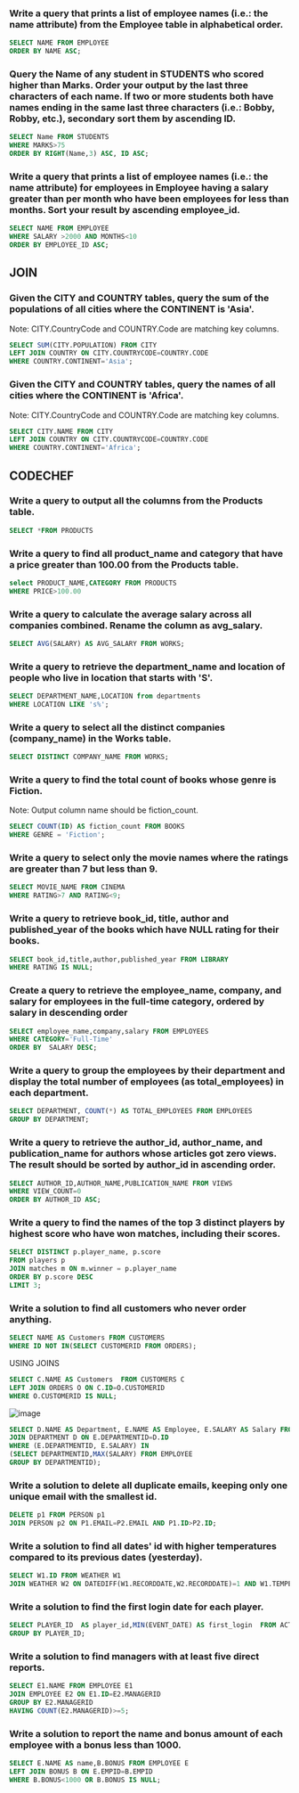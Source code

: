 ### Write a query that prints a list of employee names (i.e.: the name attribute) from the Employee table in alphabetical order.

```SQL
SELECT NAME FROM EMPLOYEE
ORDER BY NAME ASC;
```

### Query the Name of any student in STUDENTS who scored higher than  Marks. Order your output by the last three characters of each name. If two or more students both have names ending in the same last three characters (i.e.: Bobby, Robby, etc.), secondary sort them by ascending ID.

```sql
SELECT Name FROM STUDENTS
WHERE MARKS>75
ORDER BY RIGHT(Name,3) ASC, ID ASC;
```

### Write a query that prints a list of employee names (i.e.: the name attribute) for employees in Employee having a salary greater than  per month who have been employees for less than  months. Sort your result by ascending employee_id.

```SQL
SELECT NAME FROM EMPLOYEE
WHERE SALARY >2000 AND MONTHS<10
ORDER BY EMPLOYEE_ID ASC;
```

## JOIN

### Given the CITY and COUNTRY tables, query the sum of the populations of all cities where the CONTINENT is 'Asia'.

Note: CITY.CountryCode and COUNTRY.Code are matching key columns.

```sql
SELECT SUM(CITY.POPULATION) FROM CITY
LEFT JOIN COUNTRY ON CITY.COUNTRYCODE=COUNTRY.CODE
WHERE COUNTRY.CONTINENT='Asia';
```

### Given the CITY and COUNTRY tables, query the names of all cities where the CONTINENT is 'Africa'.

Note: CITY.CountryCode and COUNTRY.Code are matching key columns.

```sql
SELECT CITY.NAME FROM CITY
LEFT JOIN COUNTRY ON CITY.COUNTRYCODE=COUNTRY.CODE
WHERE COUNTRY.CONTINENT='Africa';

```

## CODECHEF

### Write a query to output all the columns from the Products table.

```sql
SELECT *FROM PRODUCTS
```


### Write a query to find all product_name and category that have a price greater than 100.00 from the Products table.

```sql
select PRODUCT_NAME,CATEGORY FROM PRODUCTS
WHERE PRICE>100.00
```

### Write a query to calculate the average salary across all companies combined. Rename the column as avg_salary. 
```sql
SELECT AVG(SALARY) AS AVG_SALARY FROM WORKS;
```

### Write a query to retrieve the department_name and location of people who live in location that starts with 'S'. 

```sql
SELECT DEPARTMENT_NAME,LOCATION from departments 
WHERE LOCATION LIKE 's%';
```

### Write a query to select all the distinct companies (company_name) in the Works table.

```sql
SELECT DISTINCT COMPANY_NAME FROM WORKS;
```
### Write a query to find the total count of books whose genre is Fiction.
Note: Output column name should be fiction_count.
```sql
SELECT COUNT(ID) AS fiction_count FROM BOOKS
WHERE GENRE = 'Fiction';
```

### Write a query to select only the movie names where the ratings are greater than 7 but less than 9.

```sql
SELECT MOVIE_NAME FROM CINEMA 
WHERE RATING>7 AND RATING<9;
```
### Write a query to retrieve book_id, title, author and published_year of the books which have NULL rating for their books. 

```sql
SELECT book_id,title,author,published_year FROM LIBRARY
WHERE RATING IS NULL;
```

### Create a query to retrieve the employee_name, company, and salary for employees in the full-time category, ordered by salary in descending order 
```sql
SELECT employee_name,company,salary FROM EMPLOYEES
WHERE CATEGORY='Full-Time'
ORDER BY  SALARY DESC;
```

### Write a query to group the employees by their department and display the total number of employees (as total_employees) in each department. 
```SQL
SELECT DEPARTMENT, COUNT(*) AS TOTAL_EMPLOYEES FROM EMPLOYEES
GROUP BY DEPARTMENT;

```

### Write a query to retrieve the author_id, author_name, and publication_name for authors whose articles got zero views. The result should be sorted by author_id in ascending order. 
```sql
SELECT AUTHOR_ID,AUTHOR_NAME,PUBLICATION_NAME FROM VIEWS
WHERE VIEW_COUNT=0
ORDER BY AUTHOR_ID ASC;
```

### Write a query to find the names of the top 3 distinct players by highest score who have won matches, including their scores.
```sql
SELECT DISTINCT p.player_name, p.score
FROM players p
JOIN matches m ON m.winner = p.player_name
ORDER BY p.score DESC
LIMIT 3;
```

### Write a solution to find all customers who never order anything.

```sql
SELECT NAME AS Customers FROM CUSTOMERS
WHERE ID NOT IN(SELECT CUSTOMERID FROM ORDERS);
```

USING JOINS

```SQL
SELECT C.NAME AS Customers  FROM CUSTOMERS C
LEFT JOIN ORDERS O ON C.ID=O.CUSTOMERID
WHERE O.CUSTOMERID IS NULL;
```

![image](https://github.com/user-attachments/assets/46b21282-7acc-42d1-9287-c29d9027d86d)


```SQL
SELECT D.NAME AS Department, E.NAME AS Employee, E.SALARY AS Salary FROM EMPLOYEE E
JOIN DEPARTMENT D ON E.DEPARTMENTID=D.ID
WHERE (E.DEPARTMENTID, E.SALARY) IN 
(SELECT DEPARTMENTID,MAX(SALARY) FROM EMPLOYEE
GROUP BY DEPARTMENTID);

```

### Write a solution to delete all duplicate emails, keeping only one unique email with the smallest id.

```SQL
DELETE p1 FROM PERSON p1
JOIN PERSON p2 ON P1.EMAIL=P2.EMAIL AND P1.ID>P2.ID;
```

### Write a solution to find all dates' id with higher temperatures compared to its previous dates (yesterday).

```sql
SELECT W1.ID FROM WEATHER W1
JOIN WEATHER W2 ON DATEDIFF(W1.RECORDDATE,W2.RECORDDATE)=1 AND W1.TEMPERATURE>W2.TEMPERATURE ;
```

### Write a solution to find the first login date for each player.

```SQL
SELECT PLAYER_ID  AS player_id,MIN(EVENT_DATE) AS first_login  FROM ACTIVITY 
GROUP BY PLAYER_ID;
```

### Write a solution to find managers with at least five direct reports.

```sql
SELECT E1.NAME FROM EMPLOYEE E1
JOIN EMPLOYEE E2 ON E1.ID=E2.MANAGERID
GROUP BY E2.MANAGERID
HAVING COUNT(E2.MANAGERID)>=5;
```

### Write a solution to report the name and bonus amount of each employee with a bonus less than 1000.

```SQL
SELECT E.NAME AS name,B.BONUS FROM EMPLOYEE E
LEFT JOIN BONUS B ON E.EMPID=B.EMPID
WHERE B.BONUS<1000 OR B.BONUS IS NULL;
```






